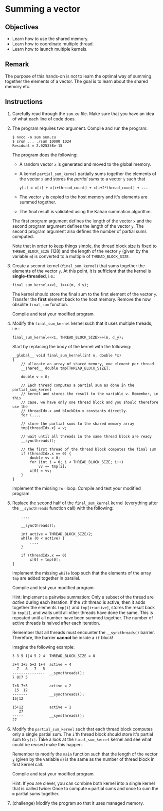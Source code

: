 # Summing a vector

## Objectives

 - Learn how to use the shared memory.
 - Learn how to coordinate multiple thread.
 - Learn how to launch multiple kernels.

## Remark

The purpose of this hands-on is not to learn the optimal way of summing together
the elements of a vector. The goal is to learn about the shared memory etc.
 
## Instructions

 1. Carefully read through the `sum.cu` file. Make sure that you have an idea
    of what each line of code does.

 2. The program requires two argument. Compile and run the program:
 
    ```
    $ nvcc -o sum sum.cu
    $ srun ... ./sum 10000 1024
    Residual = 2.025358e-15
    ```
    
    The program does the following:
     
     - A random vector `x` is generated and moved to the global memory.
     
     - A kernel `partial_sum_kernel` partially sums together the elements
       of the vector `x` and stores the *partial sums* to a vector `y` such that
       
       ```
       y[i] = x[i] + x[i+thread_count] + x[i+2*thread_count] + ...
       ```
       
     - The vector `y` is copied to the host memory and it's elements are summed
       together.
    
     - The final result is validated using the Kahan summation algorithm.
     
    The first program argument defines the length of the vector `x` and the
    second program argument defines the length of the vector `y`. The second
    program argument also defines the number of partial sums computed.
    
    Note that in order to keep things simple, the thread block size is fixed
    to `THREAD_BLOCK_SIZE` (128) and the length of the vector `y` (given by the
    variable `m`) is converted to a multiple of `THREAD_BLOCK_SIZE`.

 3. Create a second kernel (`final_sum_kernel`) that sums together the elements
    of the vector `y`. At this point, it is sufficient that the kernel is
    **single-threaded**, i.e.:
    
    ```
    final_sum_kernel<<<1, 1>>>(m, d_y);
    ```
    
    The kernel should store the final sum to the first element of the vector
    `y`. Transfer the **first** element back to the host memory. Remove the now
    obsolite `final_sum` function.
    
    Compile and test your modified program.

 4. Modify the `final_sum_kernel` kernel such that it uses multiple threads,
    i.e.:
 
    ```
    final_sum_kernel<<<1, THREAD_BLOCK_SIZE>>>(m, d_y);
    ```
    
    Start by replacing the body of the kernel with the following:
    
    ```
    __global__ void final_sum_kernel(int n, double *x)
    {
        // allocate an array of shared memory, one element per thread
        __shared__ double tmp[THREAD_BLOCK_SIZE];
    
        double v = 0;
        
        // Each thread computes a partial sum as done in the partial_sum_kernel
        // kernel and stores the result to the variable v. Remember, in this
        // case, we have only one thread block and you should therefore use the
        // threadIdx.x and blockDim.x constants directly.
        for (....
    
        // store the partial sums to the shared memory array
        tmp[threadIdx.x] = v;
        
        // wait until all threads in the same thread block are ready
        __syncthreads();
        
        // the first thread of the thread block computes the final sum
        if (threadIdx.x == 0) {
            double vv = 0;
            for (int i = 0; i < THREAD_BLOCK_SIZE; i++)
                vv += tmp[i];
            x[0] = vv;
        }
    }
    ```
    
    Implement the missing `for` loop. Compile and test your modified program.
    
 5. Replace the second half of the `final_sum_kernel` kernel (everything after
    the `__syncthreads` function call) with the following:
    
    ```
        ....
    
        __syncthreads();
    
        int active = THREAD_BLOCK_SIZE/2;
        while (0 < active) {
            ....
        }

        if (threadIdx.x == 0)
            x[0] = tmp[0];
    }
    ```
    
    Implement the missing `while` loop such that the elements of the array `tmp`
    are added together in parallel.
    
    Compile and test your modified program.
    
    Hint: Implement a pairwise summation: Only a subset of the thread are
    *active* during each iteration. If the `i`th thread is active, then it adds
    together the elements `tmp[i]` and `tmp[i+active]`, stores the result back
    to `tmp[i]`, and waits until all other threads have done the same. This is
    repeated until all number have been summed together. The number of active
    threads is halved after each iteration.
    
    Remember that all threads must encounter the `__syncthreads()` barrier.
    Therefore, the barrier **cannot** be inside a `if` block!
    
    Imagine the following example:

    ```
    3 3 5 1|4 5 2 4  THREAD_BLOCK_SIZE = 8
    
    3+4 3+5 5+2 1+4  active = 4
      7   8   7   5
    ---------------  __syncthreads();
    7 8|7 5
    
    7+8 7+5          active = 2
     15  12
    -------          __syncthreads();
    15|12
    
    15+12            active = 1
       27
    -----            __syncthreads();
    27
    ```

 6. Modify the `partial_sum_kernel` such that each thread block computes only
    a single partial sum. The `i`'th thread block should store it's partial sum
    to `y[i]`. Take a look at the `final_sum_kernel` kernel and see what could
    be reused make this happen.
    
    Remember to modify the `main` function such that the length of the vector
    `y` (given by the variable `m`) is the same as the number of thread block in
    first kernel call.
    
    Compile and test your modified program.
    
    Hint: If you are clever, you can combine both kernel into a single kernel
    that is called twice: Once to compute `m` partial sums and once to sum the
    `m` partial sums together.

 7. (challenge) Modify the program so that it uses managed memory.
    
